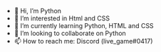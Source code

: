 - 👋 Hi, I’m Python
- 👀 I’m interested in Html and  CSS
- 🌱 I’m currently learning Python, HTML and CSS
- 💞️ I’m looking to collaborate on Python
- 📫 How to reach me: Discord (live_game#0417)

<!---
live2game/live2game is a ✨ special ✨ repository because its `README.md` (this file) appears on your GitHub profile.
You can click the Preview link to take a look at your changes.
--->
